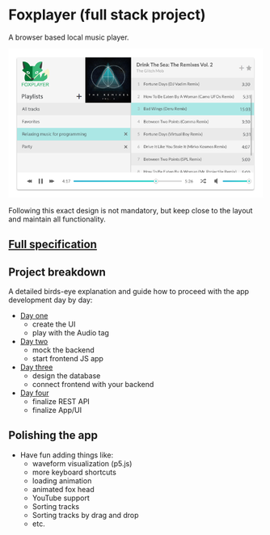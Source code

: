 # Foxplayer (full stack project)

A browser based local music player.

![main ui](img/musicplayer.png)

Following this exact design is not mandatory, but keep close to the layout and
maintain all functionality.

## [Full specification](./documentation/specification.md)

## Project breakdown

A detailed birds-eye explanation and guide how to proceed with the app
development day by day:

- [Day one](./documentation/day-1.md)
  - create the UI
  - play with the Audio tag
- [Day two](./documentation/day-2.md)
  - mock the backend
  - start frontend JS app
- [Day three](./documentation/day-3.md)
  - design the database
  - connect frontend with your backend
- [Day four](./documentation/day-4.md)
  - finalize REST API
  - finalize App/UI

## Polishing the app

- Have fun adding things like:
  - waveform visualization (p5.js)
  - more keyboard shortcuts
  - loading animation
  - animated fox head
  - YouTube support
  - Sorting tracks
  - Sorting tracks by drag and drop
  - etc.